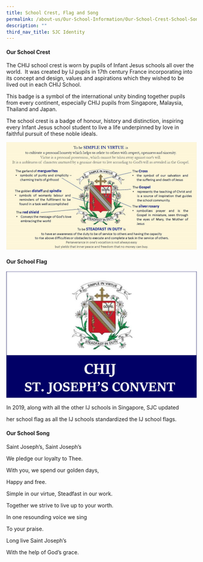 ```yaml
---
title: School Crest, Flag and Song
permalink: /about-us/Our-School-Information/Our-School-Crest-School-Song-and-School-Flag/
description: ""
third_nav_title: SJC Identity
---
```



#### **Our School Crest** 


The CHIJ school crest is worn by pupils of Infant Jesus schools all over the world.  It was created by IJ pupils in 17th century France incorporating into its concept and design, values and aspirations which they wished to be lived out in each CHIJ School. 

This badge is a symbol of the international unity binding together pupils from every continent, especially CHIJ pupils from Singapore, Malaysia, Thailand and Japan.

The school crest is a badge of honour, history and distinction, inspiring every Infant Jesus school student to live a life underpinned by love in faithful pursuit of these noble ideals.

![](/images/About%20us/Our%20School%20Information/Our%20School%20Crest,%20Song%20&%20Flag/S1.jpg) 

#### **Our School Flag**


![](/images/About%20us/Our%20School%20Information/Our%20School%20Crest,%20Song%20&%20Flag/S2.jpg) 


In 2019, along with all the other IJ schools in Singapore, SJC updated 

her school flag as all the IJ schools standardized the IJ school flags.

#### **Our School Song**


  

Saint Joseph’s, Saint Joseph’s  

We pledge our loyalty to Thee.

With you, we spend our golden days,

Happy and free.

  

Simple in our virtue, Steadfast in our work.

Together we strive to live up to your worth.

  

In one resounding voice we sing

To your praise.

Long live Saint Joseph’s

With the help of God’s grace.